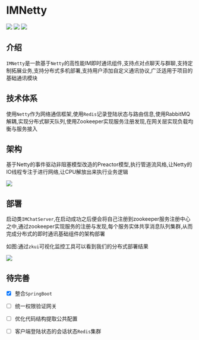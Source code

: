 # IMNetty

![](https://img.shields.io/badge/语言-java-red.svg)   ![](https://img.shields.io/badge/技术-zookeeper&&rabbitMQ&&redis-green.svg)   ![](https://img.shields.io/badge/依赖-netty&&protobuf-orange.svg)

## 介绍
`IMNetty`是一款基于`Netty`的高性能IM即时通讯组件,支持点对点聊天与群聊,支持定制拓展业务,支持分布式多机部署,支持用户添加自定义通讯协议,广泛适用于项目的基础通讯模块

## 技术体系

使用`Netty`作为网络通信框架,使用`Redis`记录登陆状态与路由信息,使用RabbitMQ解耦,实现分布式聊天队列,使用Zookeeper实现服务注册发现,在网关层实现负载均衡与服务接入

## 架构

基于Netty的事件驱动非阻塞模型改造的Preactor模型,执行管道流风格,让Netty的IO线程专注于进行网络,让CPU解放出来执行业务逻辑

![](https://i.loli.net/2019/03/27/5c9b2179c3882.png)

## 部署
启动类`IMChatServer`,在启动成功之后便会将自己注册到zookeeper服务注册中心之中,通过zookeeper实现服务的注册与发现,每个服务实体共享消息队列集群,从而完成分布式的即时通讯基础组件的架构部署

如图:通过`zkui`可视化监控工具可以看到我们的分布式部署结果

![](https://i.loli.net/2019/03/28/5c9c5f3994398.png)



## 待完善

- [x] 整合`SpringBoot`
- [ ] 统一权限验证网关
- [ ] 优化代码结构提取公共配置
- [ ] 客户端登陆状态的会话状态`Redis`集群

